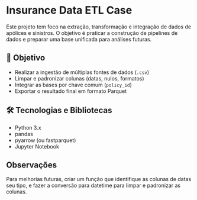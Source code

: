 # Insurance Data ETL Case

Este projeto tem foco na extração, transformação e integração de dados de apólices e sinistros. O objetivo é praticar a construção de pipelines de dados e preparar uma base unificada para análises futuras.

## 🎯 Objetivo

- Realizar a ingestão de múltiplas fontes de dados (`.csv`)
- Limpar e padronizar colunas (datas, nulos, formatos)
- Integrar as bases por chave comum (`policy_id`)
- Exportar o resultado final em formato Parquet

## 🛠️ Tecnologias e Bibliotecas

- Python 3.x
- pandas
- pyarrow (ou fastparquet)
- Jupyter Notebook


## Observações

Para melhorias futuras, criar um função que identifique as colunas de datas seu tipo, e fazer a conversão para datetime para limpar e padronizar as colunas. 
